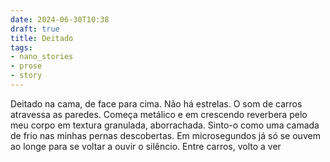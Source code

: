 ```yaml
---
date: 2024-06-30T10:38
draft: true
title: Deitado
tags:
- nano_stories
- prose
- story
---
```

Deitado na cama, de face para cima. Não há estrelas. O som de carros atravessa as paredes. Começa metálico e em crescendo reverbera pelo meu corpo em textura granulada, aborrachada. Sinto-o como uma camada de frio nas minhas pernas descobertas. Em microsegundos já só se ouvem ao longe para se voltar a ouvir o silêncio. Entre carros, volto a ver